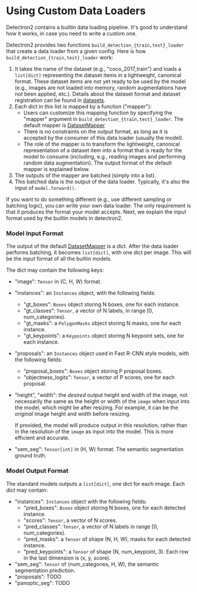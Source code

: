 
# Using Custom Data Loaders

Detectron2 contains a builtin data loading pipeline.
It's good to understand how it works, in case you need to write a custom one.

Detectron2 provides two functions
`build_detection_{train,test}_loader` that create a data loader from a given config.
Here is how `build_detection_{train,test}_loader` work:

1. It takes the name of the dataset (e.g., "coco_2017_train") and loads a `list[dict]` representing the dataset items
   in a lightweight, canonical format. These dataset items are not yet ready to be used by the model (e.g., images are
   not loaded into memory, random augmentations have not been applied, etc.).
   Details about the dataset format and dataset registration can be found in [datasets](datasets).
2. Each dict in this list is mapped by a function ("mapper"):
	 * Users can customize this mapping function by specifying the "mapper" argument in
        `build_detection_{train,test}_loader`. The default mapper is [DatasetMapper]( ../modules/data.html#detectron2.data.DatasetMapper)
	 * There is no constraints on the output format, as long as it is accepted by the consumer of this data loader (usually the model).
   * The role of the mapper is to transform the lightweight, canonical representation of a dataset item into a format
     that is ready for the model to consume (including, e.g., reading images and performing random data augmentation).
	The output format of the default mapper is explained below.
3. The outputs of the mapper are batched (simply into a list).
4. This batched data is the output of the data loader. Typically, it's also the input of
	 `model.forward()`.


If you want to do something different (e.g., use different sampling or batching logic),
you can write your own data loader. The only requirement is that it produces the format your model accepts.
Next, we explain the input format used by the builtin models in detectron2.


### Model Input Format

The output of the default [DatasetMapper]( ../modules/data.html#detectron2.data.DatasetMapper) is a dict.
After the data loader performs batching, it becomes `list[dict]`, with one dict per image.
This will be the input format of all the builtin models.

The dict may contain the following keys:

* "image": `Tensor` in (C, H, W) format.
* "instances": an `Instances` object, with the following fields:
	+ "gt_boxes": `Boxes` object storing N boxes, one for each instance.
	+ "gt_classes": `Tensor`, a vector of N labels, in range [0, num_categories).
	+ "gt_masks": a `PolygonMasks` object storing N masks, one for each instance.
	+ "gt_keypoints": a `Keypoints` object storing N keypoint sets, one for each instance.
* "proposals": an `Instances` object used in Fast R-CNN style models, with the following fields:
	+ "proposal_boxes": `Boxes` object storing P proposal boxes.
	+ "objectness_logits": `Tensor`, a vector of P scores, one for each proposal.
* "height", "width": the *desired* output height and width of the image, not necessarily the same
	as the height or width of the `image` when input into the model, which might be after resizing.
	For example, it can be the *original* image height and width before resizing.

	If provided, the model will produce output in this resolution,
	rather than in the resolution of the `image` as input into the model. This is more efficient and accurate.
* "sem_seg": `Tensor[int]` in (H, W) format. The semantic segmentation ground truth.


### Model Output Format

The standard models outputs a `list[dict]`, one dict for each image. Each dict may contain:

* "instances": `Instances` object with the following fields:
	* "pred_boxes": `Boxes` object storing N boxes, one for each detected instance.
	* "scores": `Tensor`, a vector of N scores.
	* "pred_classes": `Tensor`, a vector of N labels in range [0, num_categories).
	+ "pred_masks": a `Tensor` of shape (N, H, W), masks for each detected instance.
	+ "pred_keypoints": a `Tensor` of shape (N, num_keypoint, 3).
		Each row in the last dimension is (x, y, score).
* "sem_seg": `Tensor` of (num_categories, H, W), the semantic segmentation prediction.
* "proposals": TODO
* "panoptic_seg": TODO
